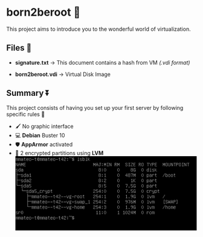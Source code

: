 # born2beroot 👶

This project aims to introduce you to the wonderful world of virtualization.

## Files 📁
- **signature.txt** -> This document contains a hash from VM *(.vdi format)*

- **born2beroot.vdi** -> Virtual Disk Image

## Summary ⏬

This project consists of having you set up your first server by following specific rules 🔽

- 🖌️ No graphic interface 
- 💻 **Debian** Buster 10 
- 🛡️ **AppArmor** activated
- 🔐 2 encrypted partitions using **LVM**
![Console Snapshot](snapshots/vbox_snap1)
